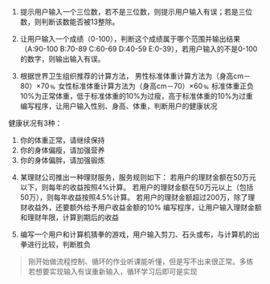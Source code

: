 1. 提示用户输入一个三位数，若不是三位数，则提示用户输入有误；若是三位数，则判断该数能否被13整除。

2. 让用户输入一个成绩（0-100），判断这个成绩属于哪个范围并输出结果（A:90-100  B:70-89  C:60-69  D:40-59  E:0-39），若用户输入的不是0-100的数字，则输出输入有误。

3. 根据世界卫生组织推荐的计算方法，
   男性标准体重计算方法为（身高cm－80）×70﹪
   女性标准体重计算方法为（身高cm－70）×60﹪
   标准体重正负10%为正常体重，低于标准体重的10%为过瘦，高于标准体重的10%为过重
   编写程序，让用户输入性别、身高、体重，判断用户的健康状况

健康状况有3种：

1) 你的体重正常，请继续保持
2) 你的身体偏瘦，请加强营养
3) 你的身体偏胖，请加强锻炼

4. 某理财公司推出一种理财服务，服务规则如下：
   若用户的理财金额在50万元以下，则每年的收益按照4%计算。
   若用户的理财金额在50万元以上（包括50万），则每年收益按照4.5%计算。
   若用户的理财金额超过200万，除了理财收益外，还要额外给予用户收益金额的10%
   编写程序，让用户输入理财金额和理财年限，计算到期后的收益

5. 编写一个用户和计算机猜拳的游戏，用户输入剪刀、石头或布，与计算机的出拳进行比较，判断胜负

> 刚开始做流程控制、循环的作业听课能听懂，但是写不出来很正常。多练
> 若想要实现输入有误重新输入，循环学习后即可是实现